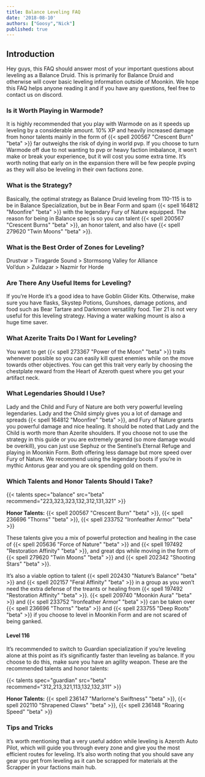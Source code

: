 ```yaml
---
title: Balance Leveling FAQ
date: '2018-08-10'
authors: ["Goosy","Nick"]
published: true
---
```



## Introduction

Hey guys, this FAQ should answer most of your important questions about leveling as a Balance Druid. This is primarily for Balance Druid and otherwise will cover basic leveling information outside of Moonkin. We hope this FAQ helps anyone reading it and if you have any questions, feel free to contact us on discord.


### Is it Worth Playing in Warmode?

It is highly recommended that you play with Warmode on as it speeds up leveling by a considerable amount. 10% XP and heavily increased damage from honor talents mainly in the form of {{< spell 200567 "Crescent Burn" "beta" >}} far outweighs the risk of dying in world pvp. If you choose to turn Warmode off due to not wanting to pvp or heavy faction imbalance, it won’t make or break your experience, but it will cost you some extra time. It’s worth noting that early on in the expansion there will be few people pvping as they will also be leveling in their own factions zone.


### What is the Strategy?

Basically, the optimal strategy as Balance Druid leveling from 110-115 is to be in Balance Specialization, but be in Bear Form and spam {{< spell 164812 "Moonfire" "beta" >}} with the legendary Fury of Nature equipped. The reason for being in Balance spec is so you can talent {{< spell 200567 "Crescent Burns" "beta" >}}, an honor talent, and also have {{< spell 279620 "Twin Moons" "beta" >}}.


### What is the Best Order of Zones for Leveling?

Drustvar > Tiragarde Sound > Stormsong Valley for Alliance <br>
Vol’dun > Zuldazar > Nazmir for Horde


### Are There Any Useful Items for Leveling?

If you’re Horde it’s a good idea to have Goblin Glider Kits. Otherwise, make sure you have flasks, Skystep Potions, Gunshoes, damage potions, and food such as Bear Tartare and Darkmoon versatility food. Tier 21 is not very useful for this leveling strategy. Having a water walking mount is also a huge time saver.


### What Azerite Traits Do I Want for Leveling?

You want to get {{< spell 273367 "Power of the Moon" "beta" >}} traits whenever possible so you can easily kill quest enemies while on the move towards other objectives. You can get this trait very early by choosing the chestplate reward from the Heart of Azeroth quest where you get your artifact neck. 


### What Legendaries Should I Use?

Lady and the Child and Fury of Nature are both very powerful leveling legendaries. Lady and the Child simply gives you a lot of damage and spreads {{< spell 164812 "Moonfire" "beta" >}}, and Fury of Nature grants you powerful damage and nice healing. It should be noted that Lady and the Child is worth more than Azerite shoulders. If you choose not to use the strategy in this guide or you are extremely geared (so more damage would be overkill), you can just use Sephuz or the Sentinel’s Eternal Refuge and playing in Moonkin Form. Both offering less damage but more speed over Fury of Nature. We recommend using the legendary boots if you’re in mythic Antorus gear and you are ok spending gold on them. 


### Which Talents and Honor Talents Should I Take?

{{< talents spec="balance" src="beta" recommend="223,323,323,132,312,131,321" >}}

**Honor Talents:** {{< spell 200567 "Crescent Burn" "beta" >}}, {{< spell 236696 "Thorns" "beta" >}}, {{< spell 233752 "Ironfeather Armor" "beta" >}}

These talents give you a mix of powerful protection and healing in the case of {{< spell 205636 "Force of Nature" "beta" >}} and {{< spell 197492 "Restoration Affinity" "beta" >}}, and great dps while moving in the form of {{< spell 279620 "Twin Moons" "beta" >}} and {{< spell 202342 "Shooting Stars" "beta" >}}.

It’s also a viable option to talent {{< spell 202430 "Nature’s Balance" "beta" >}} and {{< spell 202157 "Feral Affinity" "beta" >}} in a group as you won’t need the extra defense of the treants or healing from {{< spell 197492 "Restoration Affinity" "beta" >}}. {{< spell 209740 "Moonkin Aura" "beta" >}} and {{< spell 233752 "Ironfeather Armor" "beta" >}} can be taken over {{< spell 236696 "Thorns" "beta" >}} and {{< spell 233755 "Deep Roots" "beta" >}} if you choose to level in Moonkin Form and are not scared of being ganked.

#### Level 116

It’s recommended to switch to Guardian specialization if you’re leveling alone at this point as it’s significantly faster than leveling as balance. If you choose to do this, make sure you have an agility weapon. These are the recommended talents and honor talents: 

{{< talents spec="guardian" src="beta" recommend="312,213,321,113,132,132,311" >}}

**Honor Talents:** {{< spell 236147 "Marlorne's Swiftness" "beta" >}}, {{< spell 202110 "Shrapened Claws" "beta" >}}, {{< spell 236148 "Roaring Speed" "beta" >}}

### Tips and Tricks

It’s worth mentioning that a very useful addon while leveling is Azeroth Auto Pilot, which will guide you through every zone and give you the most efficient routes for leveling.
It’s also worth noting that you should save any gear you get from leveling as it can be scrapped for materials at the Scrapper in your factions main hub.
